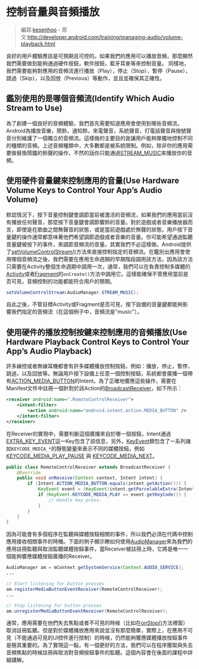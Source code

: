 # 控制音量與音頻播放

> 編寫:[kesenhoo](https://github.com/kesenhoo) - 原文:<http://developer.android.com/training/managing-audio/volume-playback.html>

良好的用戶體驗應該是可預期且可控的。如果我們的應用可以播放音頻，那麼顯然我們需要做到能夠通過硬件按鈕，軟件按鈕，藍牙耳麥等來控制音量。
同樣地，我們需要能夠對應用的音頻流進行播放（Play），停止（Stop），暫停（Pause），跳過（Skip），以及回放（Previous）等動作，並且並確保其正確性。

<!-- more -->

## 鑑別使用的是哪個音頻流(Identify Which Audio Stream to Use)

為了創建一個良好的音頻體驗，我們首先需要知道應用會使用到哪些音頻流。Android為播放音樂，鬧鈴，通知鈴，來電聲音，系統聲音，打電話聲音與撥號聲音分別維護了一個獨立的音頻流。這樣做的主要目的是讓用戶能夠單獨地控制不同的種類的音頻。上述音頻種類中，大多數都是被系統限制。例如，除非你的應用需要做替換鬧鐘的鈴聲的操作，不然的話你只能通過[STREAM_MUSIC](http://developer.android.com/reference/android/media/AudioManager.html#STREAM_MUSIC)來播放你的音頻。

## 使用硬件音量鍵來控制應用的音量(Use Hardware Volume Keys to Control Your App’s Audio Volume)

默認情況下，按下音量控制鍵會調節當前被激活的音頻流，如果我們的應用當前沒有播放任何聲音，那麼按下音量鍵會調節響鈴的音量。對於遊戲或者音樂播放器而言，即使是在歌曲之間無聲音的狀態，或是當前遊戲處於無聲的狀態，用戶按下音量鍵的操作通常都意味著他們希望調節遊戲或者音樂的音量。你可能希望通過監聽音量鍵被按下的事件，來調節音頻流的音量。其實我們不必這樣做。Android提供了<a href="http://developer.android.com/reference/android/app/Activity.html#setVolumeControlStream(int)">setVolumeControlStream()</a>方法來直接控制指定的音頻流。在鑑別出應用會使用哪個音頻流之後，我們需要在應用生命週期的早期階段調用該方法，因為該方法只需要在Activity整個生命週期中調用一次，通常，我們可以在負責控制多媒體的[Activity](http://developer.android.com/reference/android/app/Activity.html)或者[Fragment](http://developer.android.com/reference/android/app/Fragment.html)的`onCreate()`方法中調用它。這樣能確保不管應用當前是否可見，音頻控制的功能都能符合用戶的預期。

```java
setVolumeControlStream(AudioManager.STREAM_MUSIC);
```

自此之後，不管目標Activity或Fragment是否可見，按下設備的音量鍵都能夠影響我們指定的音頻流（在這個例子中，音頻流是"music"）。

## 使用硬件的播放控制按鍵來控制應用的音頻播放(Use  Hardware Playback Control Keys to Control Your App’s Audio Playback)

許多線控或者無線耳機都會有許多媒體播放控制按鈕，例如：播放，停止，暫停，跳過，以及回放等。無論用戶按下設備上任意一個控制按鈕，系統都會廣播一個帶有[ACTION_MEDIA_BUTTON](http://developer.android.com/reference/android/content/Intent.html#ACTION_MEDIA_BUTTON)的Intent。為了正確地響應這些操作，需要在Manifest文件中註冊一個針對於該Action的[BroadcastReceiver](http://developer.android.com/reference/android/content/BroadcastReceiver.html)，如下所示：

```xml
<receiver android:name=".RemoteControlReceiver">
    <intent-filter>
        <action android:name="android.intent.action.MEDIA_BUTTON" />
    </intent-filter>
</receiver>
```

在Receiver的實現中，需要判斷這個廣播來自於哪一個按鈕，Intent通過[EXTRA_KEY_EVENT](http://developer.android.com/reference/android/content/Intent.html#EXTRA_KEY_EVENT)這一Key包含了該信息，另外，[KeyEvent](http://developer.android.com/reference/android/view/KeyEvent.html)類包含了一系列諸如`KEYCODE_MEDIA_*`的靜態變量來表示不同的媒體按鈕，例如[KEYCODE_MEDIA_PLAY_PAUSE](http://developer.android.com/reference/android/view/KeyEvent.html#KEYCODE_MEDIA_PLAY_PAUSE) 與 [KEYCODE_MEDIA_NEXT](http://developer.android.com/reference/android/view/KeyEvent.html#KEYCODE_MEDIA_NEXT)。

```java
public class RemoteControlReceiver extends BroadcastReceiver {
    @Override
    public void onReceive(Context context, Intent intent) {
        if (Intent.ACTION_MEDIA_BUTTON.equals(intent.getAction())) {
            KeyEvent event = (KeyEvent)intent.getParcelableExtra(Intent.EXTRA_KEY_EVENT);
            if (KeyEvent.KEYCODE_MEDIA_PLAY == event.getKeyCode()) {
                // Handle key press.
            }
        }
    }
}
```

因為可能會有多個程序在監聽與媒體按鈕相關的事件，所以我們必須在代碼中控制應用接收相關事件的時機。下面的例子顯示瞭如何使用[AudioManager](http://developer.android.com/reference/android/media/AudioManager.html)來為我們的應用註冊監聽與取消監聽媒體按鈕事件，當Receiver被註冊上時，它將是唯一一個能夠響應媒體按鈕廣播的Receiver。

```java
AudioManager am = mContext.getSystemService(Context.AUDIO_SERVICE);
...

// Start listening for button presses
am.registerMediaButtonEventReceiver(RemoteControlReceiver);
...

// Stop listening for button presses
am.unregisterMediaButtonEventReceiver(RemoteControlReceiver);
```

通常，應用需要在他們失去焦點或者不可見的時候（比如在<a href="http://developer.android.com/reference/android/app/Activity.html#onStop()">onStop()</a>方法裡面）取消註冊監聽。但是對於媒體播放應用來說並沒有那麼簡單，實際上，在應用不可見（不能通過可見的UI控件進行控制）的時候，仍然能夠響應媒體播放按鈕事件是極其重要的。為了實現這一點，有一個更好的方法，我們可以在程序獲取與失去音頻焦點的時候註冊與取消對音頻按鈕事件的監聽。這個內容會在後面的課程中詳細講解。
